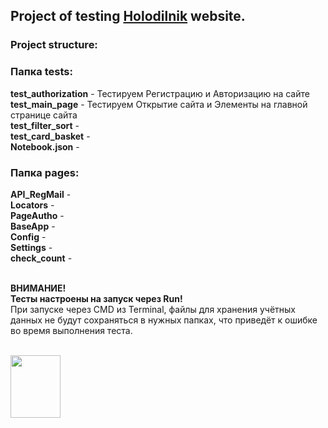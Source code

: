 ## Project of testing <a href = "https://samara.holodilnik.ru/" target="_blank">Holodilnik</a> website.
### Project structure:

### Папка tests:
<Html>
<strong>test_authorization</strong> - Тестируем Регистрацию и Авторизацию на сайте
<br><strong>test_main_page</strong> - Тестируем Открытие сайта и Элементы на главной странице сайта
<br><strong>test_filter_sort</strong> - 
<br><strong>test_card_basket</strong> - 
<br><strong>Notebook.json</strong> - 
</Html>

### Папка pages:
<Html>
<strong>API_RegMail</strong> - 
<br><strong>Locators</strong> - 
<br><strong>PageAutho</strong> - 
<br><strong>BaseApp</strong> - 
<br><strong>Config</strong> - 
<br><strong>Settings</strong> - 
<br><strong>check_count</strong> - 
  
</Html>

<Html>
  
<br><strong>ВНИМАНИЕ!
<br>Тесты настроены на запуск через Run!</strong>
<br>При запуске через CMD из Terminal, файлы для хранения учётных данных не будут сохраняться в нужных папках,
что приведёт к ошибке во время выполнения теста.








<br><img src="https://i.pinimg.com/564x/ff/cd/a1/ffcda1ddf83fe41924b1481d0ad1ccee.jpg" width="80" height="100">

  
</Html>
